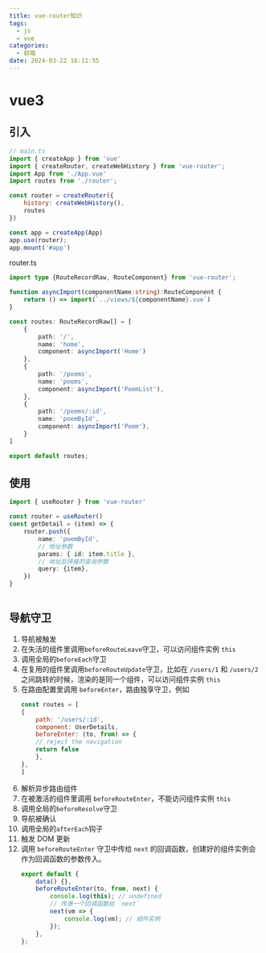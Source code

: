 ```yaml
---
title: vue-router知识
tags:
  - js
  - vue
categories:
  - 前端
date: 2024-03-22 16:11:55
---
```


# vue3

## 引入

```javascript
// main.ts
import { createApp } from 'vue'
import { createRouter, createWebHistory } from 'vue-router';
import App from './App.vue'
import routes from './router';

const router = createRouter({
    history: createWebHistory(),
    routes
})

const app = createApp(App)
app.use(router);
app.mount('#app')

```

router.ts

```ts
import type {RouteRecordRaw, RouteComponent} from 'vue-router';

function asyncImport(componentName:string):RouteComponent {
    return () => import(`../views/${componentName}.vue`)
}

const routes: RouteRecordRaw[] = [
    {
        path: '/',
        name: 'home',
        component: asyncImport('Home')
    },
    {
        path: '/poems',
        name: 'poems',
        component: asyncImport('PoemList'),
    },
    {
        path: '/poems/:id',
        name: 'poemById',
        component: asyncImport('Poem'),
    }
]

export default routes;
```

## 使用

```ts
import { useRouter } from 'vue-router'

const router = useRouter()  
const getDetail = (item) => {
    router.push({
        name: 'poemById',
        // 地址参数
        params: { id: item.title },
        // 地址后拼接的查询参数
        query: {item},
    })
}
```

```ts

```

## 导航守卫

1. 导航被触发
2. 在失活的组件里调用`beforeRouteLeave`守卫，可以访问组件实例 `this`
3. 调用全局的`beforeEach`守卫
4. 在复用的组件里调用`beforeRouteUpdate`守卫，比如在 `/users/1` 和 `/users/2` 之间跳转的时候，渲染的是同一个组件，可以访问组件实例 `this`
5. 在路由配置里调用 `beforeEnter`，路由独享守卫，例如
    ```javascript
    const routes = [
    {
        path: '/users/:id',
        component: UserDetails,
        beforeEnter: (to, from) => {
        // reject the navigation
        return false
        },
    },
    ]
    ```
6. 解析异步路由组件
7. 在被激活的组件里调用 `beforeRouteEnter`，不能访问组件实例 `this`
8. 调用全局的`beforeResolve`守卫
9. 导航被确认
10. 调用全局的`afterEach`钩子
11. 触发 DOM 更新
12. 调用 `beforeRouteEnter` 守卫中传给 `next` 的回调函数，创建好的组件实例会作为回调函数的参数传入。
    ```javascript
    export default {
        data() {},
        beforeRouteEnter(to, from, next) {
            console.log(this); // undefined
            // 传递一个回调函数给 `next`
            next(vm => {
                console.log(vm); // 组件实例
            });
        },
    };
    ```